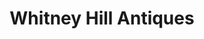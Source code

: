 ---
title: "Whitney Hill Antiques"
url: /greenfield/whitney-hill-antiques-main-street/
shop: mall
---